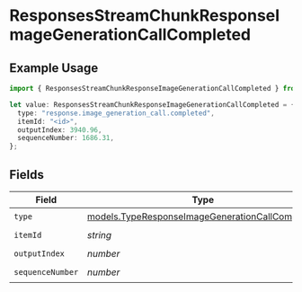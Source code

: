 # ResponsesStreamChunkResponseImageGenerationCallCompleted

## Example Usage

```typescript
import { ResponsesStreamChunkResponseImageGenerationCallCompleted } from "@openrouter/sdk/models";

let value: ResponsesStreamChunkResponseImageGenerationCallCompleted = {
  type: "response.image_generation_call.completed",
  itemId: "<id>",
  outputIndex: 3940.96,
  sequenceNumber: 1686.31,
};
```

## Fields

| Field                                                                                                    | Type                                                                                                     | Required                                                                                                 | Description                                                                                              |
| -------------------------------------------------------------------------------------------------------- | -------------------------------------------------------------------------------------------------------- | -------------------------------------------------------------------------------------------------------- | -------------------------------------------------------------------------------------------------------- |
| `type`                                                                                                   | [models.TypeResponseImageGenerationCallCompleted](../models/typeresponseimagegenerationcallcompleted.md) | :heavy_check_mark:                                                                                       | N/A                                                                                                      |
| `itemId`                                                                                                 | *string*                                                                                                 | :heavy_check_mark:                                                                                       | N/A                                                                                                      |
| `outputIndex`                                                                                            | *number*                                                                                                 | :heavy_check_mark:                                                                                       | N/A                                                                                                      |
| `sequenceNumber`                                                                                         | *number*                                                                                                 | :heavy_check_mark:                                                                                       | N/A                                                                                                      |